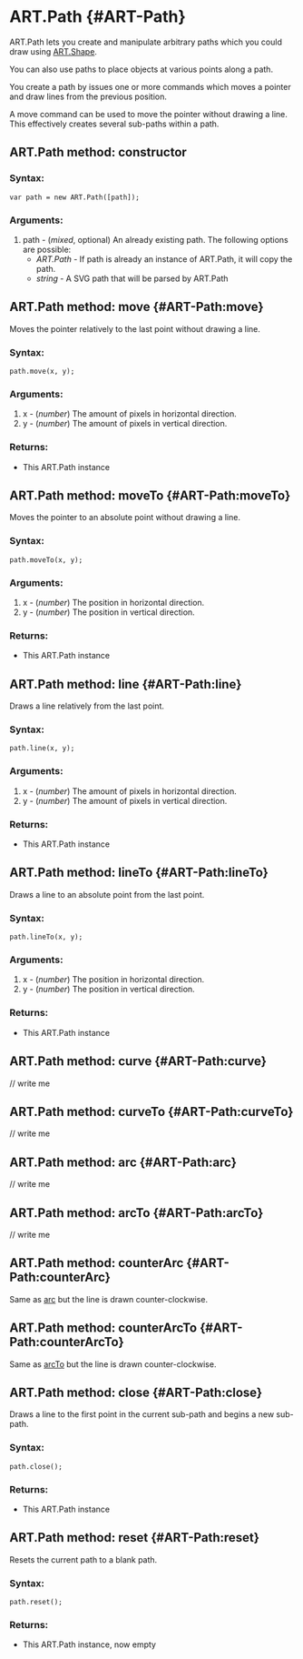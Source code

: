 ART.Path {#ART-Path}
====================

ART.Path lets you create and manipulate arbitrary paths which you could draw using [ART.Shape][].

You can also use paths to place objects at various points along a path.

You create a path by issues one or more commands which moves a pointer and draw lines from the
previous position.

A move command can be used to move the pointer without drawing a line. This effectively creates
several sub-paths within a path.

ART.Path method: constructor
----------------------------

### Syntax:

	var path = new ART.Path([path]);

### Arguments:

1. path - (*mixed*, optional) An already existing path. The following options are possible:
	- *ART.Path* - If path is already an instance of ART.Path, it will copy the path.
	- *string* - A SVG path that will be parsed by ART.Path

ART.Path method: move {#ART-Path:move}
--------------------------------------

Moves the pointer relatively to the last point without drawing a line.

### Syntax:

	path.move(x, y);

### Arguments:

1. x - (*number*) The amount of pixels in horizontal direction.
2. y - (*number*) The amount of pixels in vertical direction.

### Returns:

* This ART.Path instance


ART.Path method: moveTo {#ART-Path:moveTo}
------------------------------------------

Moves the pointer to an absolute point without drawing a line.

### Syntax:

	path.moveTo(x, y);

### Arguments:

1. x - (*number*) The position in horizontal direction.
2. y - (*number*) The position in vertical direction.

### Returns:

* This ART.Path instance


ART.Path method: line {#ART-Path:line}
--------------------------------------

Draws a line relatively from the last point.

### Syntax:

	path.line(x, y);

### Arguments:

1. x - (*number*) The amount of pixels in horizontal direction.
2. y - (*number*) The amount of pixels in vertical direction.

### Returns:

* This ART.Path instance


ART.Path method: lineTo {#ART-Path:lineTo}
------------------------------------------

Draws a line to an absolute point from the last point.

### Syntax:

	path.lineTo(x, y);

### Arguments:

1. x - (*number*) The position in horizontal direction.
2. y - (*number*) The position in vertical direction.

### Returns:

* This ART.Path instance


ART.Path method: curve {#ART-Path:curve}
----------------------------------------

// write me


ART.Path method: curveTo {#ART-Path:curveTo}
--------------------------------------------

// write me


ART.Path method: arc {#ART-Path:arc}
------------------------------------

// write me


ART.Path method: arcTo {#ART-Path:arcTo}
----------------------------------------

// write me


ART.Path method: counterArc {#ART-Path:counterArc}
--------------------------------------------------

Same as [arc](#ART-Path:arc) but the line is drawn counter-clockwise.


ART.Path method: counterArcTo {#ART-Path:counterArcTo}
------------------------------------------------------

Same as [arcTo](#ART-Path:arcTo) but the line is drawn counter-clockwise.


ART.Path method: close {#ART-Path:close}
----------------------------------------

Draws a line to the first point in the current sub-path and begins a new sub-path.

### Syntax:

	path.close();

### Returns:

* This ART.Path instance


ART.Path method: reset {#ART-Path:reset}
--------------------------------------

Resets the current path to a blank path.

### Syntax:

	path.reset();

### Returns:

* This ART.Path instance, now empty


[ART.Shape]: /ART.Shape
